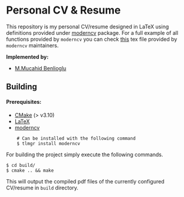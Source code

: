 #  Personal CV & Resume

This repository is my personal CV/resume designed in LaTeX using definitions provided under
[moderncv](https://ctan.org/pkg/moderncv) package. For a full example of all functions provided by
`moderncv` you can check [this](http://mirrors.ctan.org/macros/latex/contrib/moderncv/examples/template.tex)
tex file provided by `moderncv` maintainers.


**Implemented by:**

* [M.Mucahid Benlioglu](https://github.com/mbenlioglu)

## Building
#### Prerequisites:

- [CMake](https://cmake.org/) (> v3.10)
- [LaTeX](https://www.latex-project.org/get/)
- [moderncv](https://ctan.org/pkg/moderncv)
	
```
	# Can be installed with the following command
	$ tlmgr install moderncv
```

For building the project simply execute the following commands.
	
	$ cd build/
	$ cmake .. && make

This will output the compiled pdf files of the currently configured CV/resume in `build` directory.

